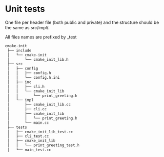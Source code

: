 # Unit tests

One file per header file (both public and private) and the structure should be the same as src/impl/.

All files names are prefixed by _test

```bash
cmake-init
 ├── include
 │   └── cmake-init
 │       └── cmake_init_lib.h
 ├── src
 │   ├── config
 │   │   ├── config.h
 │   │   └── config.h.ini
 │   ├── inc
 │   │   ├── cli.h
 │   │   └── cmake_init_lib
 │   │       └── print_greeting.h
 │   └── impl
 │       ├── cmake_init_lib.cc
 │       ├── cli.cc
 │       ├── cmake_init_lib
 │       │   └── print_greeting.h
 │       └── main.cc
 ├── tests
 │   ├── cmake_init_lib_test.cc
 │   ├── cli_test.cc
 │   ├── cmake_init_lib
 │   │   └── print_greeting_test.h
 │   └── main_test.cc
```
